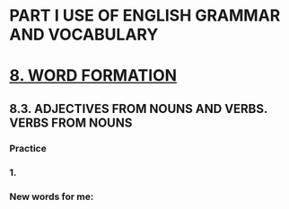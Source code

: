 # PART I USE OF ENGLISH GRAMMAR AND VOCABULARY
# [8. WORD FORMATION](../8.README.md)
## 8.3. ADJECTIVES FROM NOUNS AND VERBS. VERBS FROM NOUNS
### Practice 
### 1.

### New words for me: